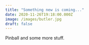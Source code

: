 ```yaml
---
title: "Something new is coming..."
date: 2020-11-26T19:18:00.000Z
image: /images/butler.jpg
draft: false
---
```


Pinball and some more stuff.
